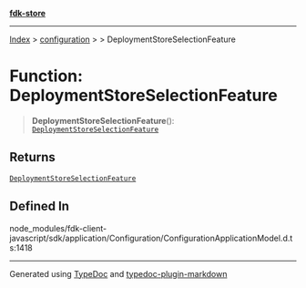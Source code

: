 [**fdk-store**](../../../README.md)
***

[Index](../../../API.md) > [configuration](../../README.md) > [<internal>](../README.md) > DeploymentStoreSelectionFeature

# Function: DeploymentStoreSelectionFeature

> **DeploymentStoreSelectionFeature**(): [`DeploymentStoreSelectionFeature`](../type-aliases/type-alias.DeploymentStoreSelectionFeature.md)

## Returns

[`DeploymentStoreSelectionFeature`](../type-aliases/type-alias.DeploymentStoreSelectionFeature.md)

## Defined In

node\_modules/fdk-client-javascript/sdk/application/Configuration/ConfigurationApplicationModel.d.ts:1418

***
Generated using [TypeDoc](https://typedoc.org/) and [typedoc-plugin-markdown](https://www.npmjs.com/package/typedoc-plugin-markdown)
